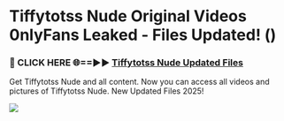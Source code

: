 # Tiffytotss Nude Original Videos 0nlyFans Leaked - Files Updated! ()

<h3>🔴 CLICK HERE 🌐==►► <a href="https://tinyurl.com/2p9ay9w9" rel="nofollow">Tiffytotss Nude Updated Files</a></h3>

Get Tiffytotss Nude and all content. Now you can access all videos and pictures of Tiffytotss Nude. New Updated Files 2025!

[![](https://i.imgur.com/KQgVmj3.gif)](https://tinyurl.com/2p9ay9w9)
